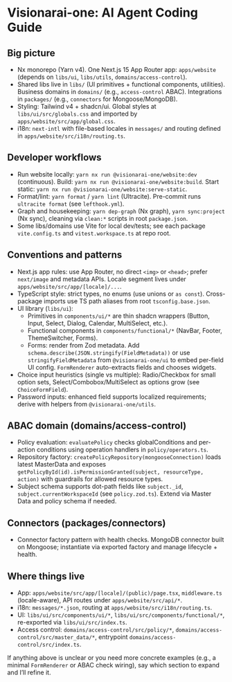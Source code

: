 # Visionarai-one: AI Agent Coding Guide

## Big picture

- Nx monorepo (Yarn v4). One Next.js 15 App Router app: `apps/website` (depends on `libs/ui`, `libs/utils`, `domains/access-control`).
- Shared libs live in `libs/` (UI primitives + functional components, utilities). Business domains in `domains/` (e.g., `access-control` ABAC). Integrations in `packages/` (e.g., `connectors` for Mongoose/MongoDB).
- Styling: Tailwind v4 + shadcn/ui. Global styles at `libs/ui/src/globals.css` and imported by `apps/website/src/app/global.css`.
- i18n: `next-intl` with file-based locales in `messages/` and routing defined in `apps/website/src/i18n/routing.ts`.

## Developer workflows

- Run website locally: `yarn nx run @visionarai-one/website:dev` (continuous). Build: `yarn nx run @visionarai-one/website:build`. Start static: `yarn nx run @visionarai-one/website:serve-static`.
- Format/lint: `yarn format` / `yarn lint` (Ultracite). Pre-commit runs `ultracite format` (see `lefthook.yml`).
- Graph and housekeeping: `yarn dep-graph` (Nx graph), `yarn sync:project` (Nx sync), cleaning via `clean:*` scripts in root `package.json`.
- Some libs/domains use Vite for local dev/tests; see each package `vite.config.ts` and `vitest.workspace.ts` at repo root.

## Conventions and patterns

- Next.js app rules: use App Router, no direct `<img>` or `<head>`; prefer `next/image` and metadata APIs. Locale segment lives under `apps/website/src/app/[locale]/...`.
- TypeScript style: strict types, no enums (use unions or `as const`). Cross-package imports use TS path aliases from root `tsconfig.base.json`.
- UI library (`libs/ui`):
  - Primitives in `components/ui/*` are thin shadcn wrappers (Button, Input, Select, Dialog, Calendar, MultiSelect, etc.).
  - Functional components in `components/functional/*` (NavBar, Footer, ThemeSwitcher, Forms).
  - Forms: render from Zod metadata. Add `schema.describe(JSON.stringify(FieldMetadata))` or use `stringifyFieldMetadata` from `@visionarai-one/ui` to embed per-field UI config. `FormRenderer` auto-extracts fields and chooses widgets.
- Choice input heuristics (single vs multiple): Radio/Checkbox for small option sets, Select/Combobox/MultiSelect as options grow (see `ChoiceFormField`).
- Password inputs: enhanced field supports localized requirements; derive with helpers from `@visionarai-one/utils`.

## ABAC domain (domains/access-control)

- Policy evaluation: `evaluatePolicy` checks globalConditions and per-action conditions using operation handlers in `policy/operators.ts`.
- Repository factory: `createPolicyRepository(mongooseConnection)` loads latest MasterData and exposes `getPolicyById(id).isPermissionGranted(subject, resourceType, action)` with guardrails for allowed resource types.
- Subject schema supports dot-path fields like `subject._id`, `subject.currentWorkspaceId` (see `policy.zod.ts`). Extend via Master Data and policy schema if needed.

## Connectors (packages/connectors)

- Connector factory pattern with health checks. MongoDB connector built on Mongoose; instantiate via exported factory and manage lifecycle + health.

## Where things live

- App: `apps/website/src/app/[locale]/(public)/page.tsx`, `middleware.ts` (locale-aware), API routes under `apps/website/src/api/*`.
- i18n: `messages/*.json`, routing at `apps/website/src/i18n/routing.ts`.
- UI: `libs/ui/src/components/ui/*`, `libs/ui/src/components/functional/*`, re-exported via `libs/ui/src/index.ts`.
- Access control: `domains/access-control/src/policy/*`, `domains/access-control/src/master_data/*`, entrypoint `domains/access-control/src/index.ts`.

If anything above is unclear or you need more concrete examples (e.g., a minimal `FormRenderer` or ABAC check wiring), say which section to expand and I’ll refine it.
